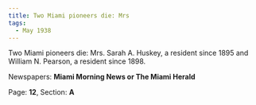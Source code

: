 ```yaml
---  
title: Two Miami pioneers die: Mrs  
tags:  
  - May 1938  
---  
```

  
Two Miami pioneers die: Mrs. Sarah A. Huskey, a resident since 1895 and William N. Pearson, a resident since 1898.  
  
Newspapers: **Miami Morning News or The Miami Herald**  
  
Page: **12**, Section: **A** 
